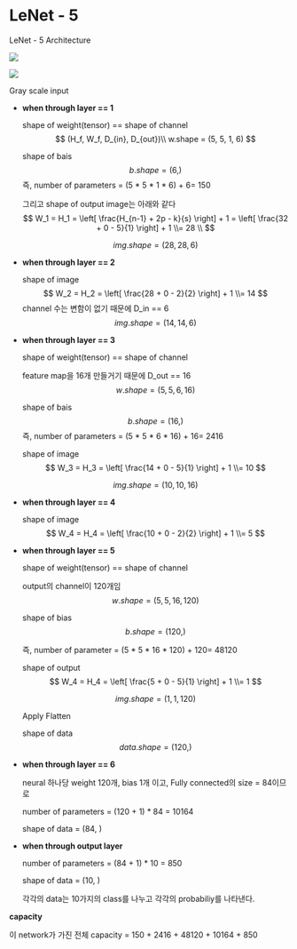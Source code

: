 # LeNet - 5

LeNet - 5 Architecture

![](https://debuggercafe.com/wp-content/uploads/2019/06/LeNet-5.png)

![](https://debuggercafe.com/wp-content/uploads/2019/07/Layers-in-LeNet.png)

Gray scale input



- **when through layer == 1** 

  shape of weight(tensor) == shape of channel
  $$
  (H_f, W_f, D_{in}, D_{out})\\
  w.shape = (5, 5, 1, 6)
  $$
  

  shape of bais
  $$
  b.shape = (6, )
  $$
  즉, number of parameters = (5 * 5 * 1 * 6) + 6= 150

  

  그리고 shape of output image는 아래와 같다
  $$
  W_1 = H_1 = \left[ \frac{H_{n-1} + 2p - k}{s}  \right] + 1 = \left[ \frac{32 + 0 - 5}{1} \right] + 1 \\= 28
  \\
  $$

  $$
  img.shape = (28, 28, 6)
  $$

  



- **when through layer == 2** 

  shape of image
  $$
  W_2 = H_2 = \left[ \frac{28 + 0 - 2}{2} \right] + 1 \\= 14
  $$
  channel 수는 변함이 없기 때문에 D_in == 6
  $$
  img.shape = (14, 14, 6)
  $$
  
- **when through layer == 3** 

  shape of weight(tensor) == shape of channel

  feature map을 16개 만들거기 때문에 D_out == 16
  $$
  w.shape = (5, 5, 6, 16)
  $$
  

  shape of bais
  $$
  b.shape = (16, )
  $$
  즉, number of parameters = (5 * 5 * 6 * 16) + 16= 2416

  

  

  shape of image
  $$
  W_3 = H_3 = \left[ \frac{14 + 0 - 5}{1} \right] + 1 \\= 10
  $$

  $$
  img.shape = (10, 10, 16)
  $$

  

  

- **when through layer == 4** 

  shape of image
  $$
  W_4 = H_4 = \left[ \frac{10 + 0 - 2}{2} \right] + 1 \\= 5
  $$

- **when through layer == 5** 

  shape of weight(tensor) == shape of channel

  output의 channel이 120개임
  $$
  w.shape = (5, 5, 16, 120)
  $$
  

  shape of bias
  $$
  b.shape = (120, )
  $$
  

  즉, number of parameter = (5 * 5 * 16 * 120) + 120= 48120

  

  shape of output
  $$
  W_4 = H_4 = \left[ \frac{5 + 0 - 5}{1} \right] + 1 \\= 1
  $$

  $$
  img.shape = (1, 1,120)
  $$

  

  Apply Flatten 

  shape of data
  $$
  data.shape = (120, )
  $$



- **when through layer == 6** 

  neural 하나당 weight 120개, bias 1개 이고, Fully connected의 size = 84이므로

  number of parameters = (120 + 1) * 84 = 10164

  

  shape of data = (84, )



- **when through output layer** 

  number of parameters = (84 + 1) * 10 = 850

  shape of data = (10, )

  각각의 data는 10가지의 class를 나누고 각각의 probabiliy를 나타낸다.



**capacity**

이 network가 가진 전체 capacity =  150 + 2416 + 48120 + 10164 + 850

